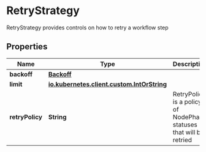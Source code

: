 

# RetryStrategy

RetryStrategy provides controls on how to retry a workflow step
## Properties

Name | Type | Description | Notes
------------ | ------------- | ------------- | -------------
**backoff** | [**Backoff**](Backoff.md) |  |  [optional]
**limit** | [**io.kubernetes.client.custom.IntOrString**](io.kubernetes.client.custom.IntOrString.md) |  |  [optional]
**retryPolicy** | **String** | RetryPolicy is a policy of NodePhase statuses that will be retried |  [optional]




